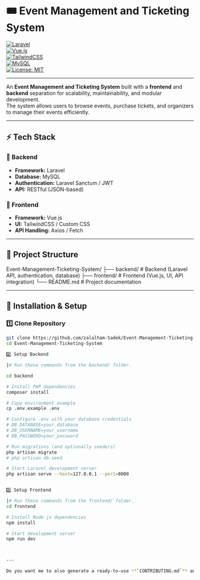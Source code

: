 # 🎟️ Event Management and Ticketing System  

[![Laravel](https://img.shields.io/badge/Laravel-10.x-FF2D20?logo=laravel&logoColor=white)](https://laravel.com/)  
[![Vue.js](https://img.shields.io/badge/Vue.js-3.x-42b883?logo=vue.js&logoColor=white)](https://vuejs.org/)  
[![TailwindCSS](https://img.shields.io/badge/TailwindCSS-3.x-38B2AC?logo=tailwind-css&logoColor=white)](https://tailwindcss.com/)  
[![MySQL](https://img.shields.io/badge/MySQL-8.x-4479A1?logo=mysql&logoColor=white)](https://www.mysql.com/)  
[![License: MIT](https://img.shields.io/badge/License-MIT-green.svg)](LICENSE)  

---

An **Event Management and Ticketing System** built with a **frontend** and **backend** separation for scalability, maintainability, and modular development.  
The system allows users to browse events, purchase tickets, and organizers to manage their events efficiently.  

---

## ⚡ Tech Stack

### 🔹 Backend
- **Framework:** Laravel  
- **Database:** MySQL  
- **Authentication:** Laravel Sanctum / JWT  
- **API:** RESTful (JSON-based)  

### 🔹 Frontend
- **Framework:** Vue.js  
- **UI:** TailwindCSS / Custom CSS  
- **API Handling:** Axios / Fetch  

---

## 📂 Project Structure

Event-Management-Ticketing-System/
├── backend/ # Backend (Laravel API, authentication, database)
├── frontend/ # Frontend (Vue.js, UI, API integration)
└── README.md # Project documentation


---

## 🚀 Installation & Setup

### 1️⃣ Clone Repository
```bash
git clone https://github.com/zalalham-Sadek/Event-Management-Ticketing-System.git
cd Event-Management-Ticketing-System

2️⃣ Setup Backend

|# Run these commands from the backend/ folder.

cd backend

# Install PHP dependencies
composer install

# Copy environment example
cp .env.example .env

# Configure .env with your database credentials
# DB_DATABASE=your_database
# DB_USERNAME=your_username
# DB_PASSWORD=your_password

# Run migrations (and optionally seeders)
php artisan migrate
# php artisan db:seed

# Start Laravel development server
php artisan serve --host=127.0.0.1 --port=8000


3️⃣ Setup Frontend

|# Run these commands from the frontend/ folder.
cd frontend

# Install Node.js dependencies
npm install

# Start development server
npm run dev



---

Do you want me to also generate a ready-to-use **`CONTRIBUTING.md`** and **GitHub issue template** so your repo looks like a polished open-source project?
